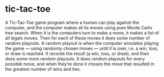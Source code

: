 # tic-tac-toe

A Tic-Tac-Toe game program where a human can play against the computer, and the computer makes all its moves using pure Monte Carlo tree search. When it is the computers turn to make a move, it makes a list of all legals moves. Then for each of these moves it does some number of random playouts. A random playout is when the computer simulates playing the game — using randomly chosen moves — until it is over, i.e. a win, loss, or draw is reached. It records the result (a win, loss, or draw), and then does some more random playouts. It does random playouts for every possible move, and when they’re done it choses the move that resulted in the greatest number of wins and ties. 
